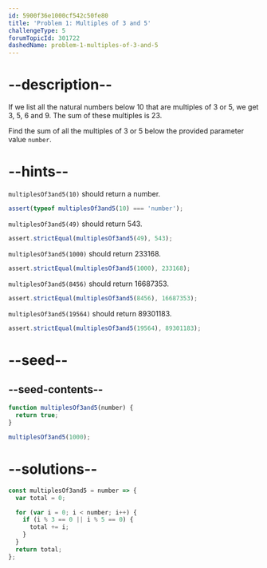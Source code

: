 ```yaml
---
id: 5900f36e1000cf542c50fe80
title: 'Problem 1: Multiples of 3 and 5'
challengeType: 5
forumTopicId: 301722
dashedName: problem-1-multiples-of-3-and-5
---
```


# --description--

If we list all the natural numbers below 10 that are multiples of 3 or 5, we get 3, 5, 6 and 9. The sum of these multiples is 23.

Find the sum of all the multiples of 3 or 5 below the provided parameter value `number`.

# --hints--

`multiplesOf3and5(10)` should return a number.

```js
assert(typeof multiplesOf3and5(10) === 'number');
```

`multiplesOf3and5(49)` should return 543.

```js
assert.strictEqual(multiplesOf3and5(49), 543);
```

`multiplesOf3and5(1000)` should return 233168.

```js
assert.strictEqual(multiplesOf3and5(1000), 233168);
```

`multiplesOf3and5(8456)` should return 16687353.

```js
assert.strictEqual(multiplesOf3and5(8456), 16687353);
```

`multiplesOf3and5(19564)` should return 89301183.

```js
assert.strictEqual(multiplesOf3and5(19564), 89301183);
```

# --seed--

## --seed-contents--

```js
function multiplesOf3and5(number) {
  return true;
}

multiplesOf3and5(1000);
```

# --solutions--

```js
const multiplesOf3and5 = number => {
  var total = 0;

  for (var i = 0; i < number; i++) {
    if (i % 3 == 0 || i % 5 == 0) {
      total += i;
    }
  }
  return total;
};
```
